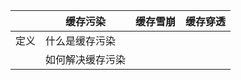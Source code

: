 



|      | 缓存污染         | 缓存雪崩 | 缓存穿透 |
| ---- | ---------------- | -------- | -------- |
| 定义 | 什么是缓存污染   |          |          |
|      | 如何解决缓存污染 |          |          |

